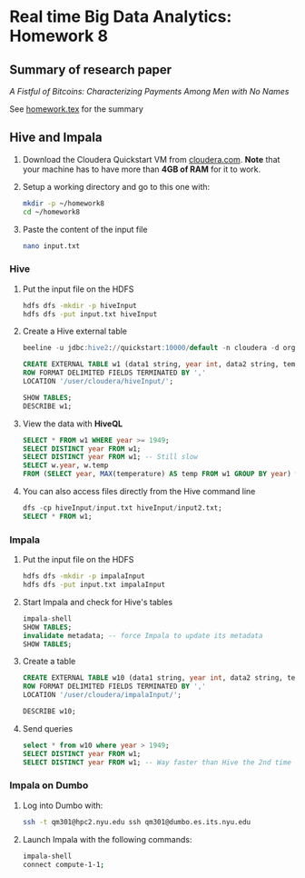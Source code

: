 # Real time Big Data Analytics: Homework 8

## Summary of research paper

*A Fistful of Bitcoins: Characterizing Payments Among Men with No Names*

See [homework.tex](homework.tex) for the summary

## Hive and Impala

1. Download the Cloudera Quickstart VM from [cloudera.com](https://www.cloudera.com/downloads/quickstart_vms/5-10.html). **Note** that your machine has to have more than **4GB of RAM** for it to work.
2. Setup a working directory and go to this one with:
   ```bash
   mkdir -p ~/homework8
   cd ~/homework8
   ```
   
3. Paste the content of the input file
   ```bash
   nano input.txt
   ```
  
### Hive

1. Put the input file on the HDFS
    ```bash
    hdfs dfs -mkdir -p hiveInput
    hdfs dfs -put input.txt hiveInput
    ```
   
2. Create a Hive external table
    ```sql
    beeline -u jdbc:hive2://quickstart:10000/default -n cloudera -d org.apache.hive.jdbc.HiveDriver
    
    CREATE EXTERNAL TABLE w1 (data1 string, year int, data2 string, temperature int, quality tinyint, data3 string)
    ROW FORMAT DELIMITED FIELDS TERMINATED BY ','
    LOCATION '/user/cloudera/hiveInput/';
    
    SHOW TABLES;
    DESCRIBE w1;
    ```
    
3. View the data with **HiveQL**
    ```sql
    SELECT * FROM w1 WHERE year >= 1949;
    SELECT DISTINCT year FROM w1;
    SELECT DISTINCT year FROM w1; -- Still slow
    SELECT w.year, w.temp
    FROM (SELECT year, MAX(temperature) AS temp FROM w1 GROUP BY year) w;
    ```
   
4. You can also access files directly from the Hive command line
    ```sql
    dfs -cp hiveInput/input.txt hiveInput/input2.txt;
    SELECT * FROM w1;
    ```
   
### Impala

1. Put the input file on the HDFS
    ```bash
    hdfs dfs -mkdir -p impalaInput
    hdfs dfs -put input.txt impalaInput
    ```
   
2. Start Impala and check for Hive's tables
    ```sql
    impala-shell
    SHOW TABLES;
    invalidate metadata; -- force Impala to update its metadata
    SHOW TABLES;   
    ```
    
3. Create a table
    ```sql
    CREATE EXTERNAL TABLE w10 (data1 string, year int, data2 string, temperature int, quality tinyint, data3 string)
    ROW FORMAT DELIMITED FIELDS TERMINATED BY ','
    LOCATION '/user/cloudera/impalaInput/';
    
    DESCRIBE w10;
    ```
    
4. Send queries
    ```sql
    select * from w10 where year > 1949;
    SELECT DISTINCT year FROM w1;
    SELECT DISTINCT year FROM w1; -- Way faster than Hive the 2nd time
    ```
    
### Impala on Dumbo

1. Log into Dumbo with:
   ```bash
   ssh -t qm301@hpc2.nyu.edu ssh qm301@dumbo.es.its.nyu.edu
   ```
   
2. Launch Impala with the following commands:
   ```bash
   impala-shell
   connect compute-1-1;
   ```